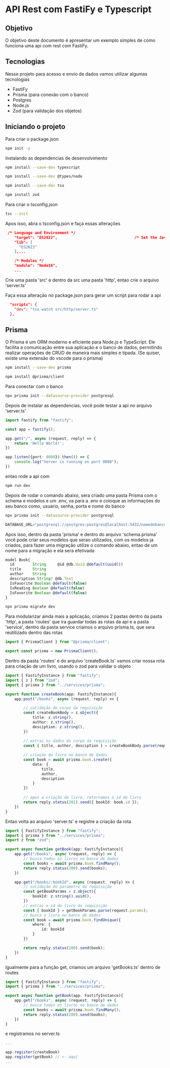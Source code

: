 # API Rest com FastiFy e Typescript

## Objetivo

O objetivo deste documento é apresentar um exemplo simples de como funciona uma api com rest com FastiFy. 

## Tecnologias

Nesse projeto para acesso e envio de dados vamos utilizar algumas tecnologias

- FastiFy
- Prisma (para conexão com o banco)
- Postgres
- Node.js
- Zod (para validação dos objetos)

## Iniciando o projeto

Para criar o package.json

```bash
npm init -y
```
Instalando as dependencias de desenvolvimento

```bash
npm install --save-dev typescript

npm install --save-dev @types/node

npm install --save-dev tsx

npm install zod
```
Para criar o tsconfig.json

```bash
tsc --init
```

Apos isso, abra o tsconfig.json e faça essas alterações

```json
 /* Language and Environment */
    "target": "ES2022",                                  /* Set the JavaScript language version for emitted JavaScript and include compatible library declarations. */
    "lib": [
      "ES2023"
    ],...

    /* Modules */
    "module": "Node16", 
    ...
```
Crie uma pasta 'src' e dentro da src uma pasta 'http', entao crie o arquivo 'server.ts'



Faça essa alteração no package.json para gerar um script para rodar a api
```json
  "scripts": {
    "dev": "tsx watch src/http/server.ts"
  },
```

## Prisma

O Prisma é um ORM moderno e eficiente para Node.js e TypeScript. Ele facilita a comunicação entre sua aplicação e o banco de dados, permitindo realizar operações de CRUD de maneira mais simples e tipada. (Se quiser, existe uma extensão do vscode para o prisma)

```bash
npm install --save-dev prisma

npm install @prisma/client
```
Para conectar com o banco

```bash
npx prisma init --datasource-provider postgresql
```

Depois de instalar as dependencias, você pode testar a api no arquivo 'server.ts'
```typescript
import fastify from "fastify";

const app = fastify();

app.get("/", async (request, reply) => {
    return 'Hello World!';
})

app.listen({port: 8080}).then(() => {
    console.log("Server is running on port 8080");
})
```
entao rode a api com 
```bash
npm run dev
```
Depois de rodar o comando abaixo, sera criado uma pasta Prisma com o schema e modelos e um .env, va para a .env e coloque as informações do seu banco como, usuario, senha, porta e nome do banco
```bash
npx prisma init --datasource-provider postgresql
```
```ts
DATABASE_URL="postgresql://postgres:postgres@localhost:5432/nomedobanco?schema=public"
```
Apos isso, dentro da pasta 'prisma' e dentro do arquivo 'schema.prisma' você pode criar seus modelos que serao utilizados, com os modelos ja criados, para fazer uma migração utilize o comando abaixo, entao de um nome para a migração e ela sera efetivada
```ts
model Book{
  id        String     @id @db.Uuid @default(uuid())
  title     String
  author    String
  description String? @db.Text
  IsFavorite Boolean @default(false)
  IsReading Boolean @default(false)
  IsFavorite Boolean @default(false)
}
```
```bash
npx prisma migrate dev
```
Para modularizar ainda mais a aplicação, criamos 2 pastas dentro da pasta 'http', a pasta 'routes' que ira guardar todas as rotas da api e a pasta 'service', dentro da pasta service criamos o arquivo prisma.ts, que sera reutilizado dentro das rotas
```ts
import { PrismaClient } from "@prisma/client";

export const prisma = new PrismaClient();
```
Dentro da pasta 'routes' e do arquivo 'createBook.ts' vamos criar nossa rota para criação de um livro, usando o zod para validar o objeto 

```ts
import { FastifyInstance } from "fastify";
import { z } from "zod";
import { prisma } from "../services/prisma";

export function createBook(app: FastifyInstance){
    app.post("/books", async (request, reply) => {

        // validação do corpo da requisição
        const createBookBody = z.object({
            title: z.string(),
            author: z.string(),
            desciption: z.string(),
        })

        // extrai os dados do corpo da requisição
        const { title, author, desciption } = createBookBody.parse(request.body);
    
        // criação do livro no banco de dados
        const book = await prisma.book.create({
            data: {
                title,
                author,
                desciption
            }
        })
        
        // apos a criação do livro, retornamos o id do livro
        return reply.status(201).send({ bookId: book.id });
    }) 
}
```
Entao volta ao arquivo 'server.ts' e registre a criação da rota
```ts
import { FastifyInstance } from "fastify";
import { prisma } from "../services/prisma";
import z from "zod";

export async function getBook(app: FastifyInstance){
    app.get("/books", async (request, reply) => {
        // busca todos os livros no banco de dados
        const books = await prisma.book.findMany();
        return reply.status(200).send(books); 
    })

    app.get("/books/:bookId", async (request, reply) => {
        // validação do parametro da requisição
        const getBookParams = z.object({
            bookId: z.string().uuid(),
        })
        // extrai o id do livro da requisição    
        const { bookId } = getBookParams.parse(request.params);
        // busca o livro no banco de dados
        const book = await prisma.book.findUnique({
            where: {
                id: bookId
            }
        })

        return reply.status(200).send(book);
    })
}
```

Igualmente para a função get, criamos um arquivo 'getBooks.ts' dentro de routes
```ts
import { FastifyInstance } from "fastify";
import { prisma } from "../services/prisma";

export async function getBook(app: FastifyInstance){
    app.get("/books", async (request, reply) => {
        // busca todos os livros no banco de dados
        const books = await prisma.book.findMany();
        return reply.status(200).send(books); 
    })
}
```

e registramos no server.ts
```ts
...

app.register(createBook) 
app.register(getBook) // <- aqui
...
```
